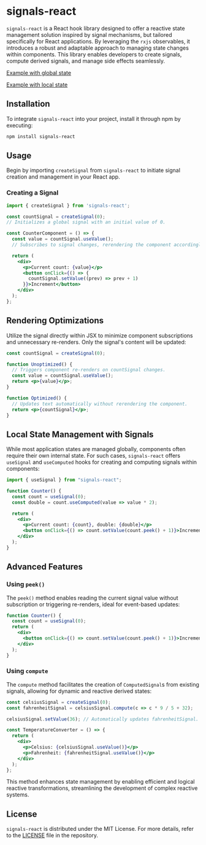 # signals-react

`signals-react` is a React hook library designed to offer a reactive state management solution inspired by signal mechanisms, but tailored specifically for React applications. By leveraging the `rxjs` observables, it introduces a robust and adaptable approach to managing state changes within components. This library enables developers to create signals, compute derived signals, and manage side effects seamlessly.

[Example with global state](https://codesandbox.io/p/devbox/vite-react-ts-forked-sd6llg?workspaceId=b9e29851-b599-40e9-b8df-c7e54ea597e5&embed=1&file=%2Fsrc%2FApp.tsx&layout=%257B%2522sidebarPanel%2522%253A%2522EXPLORER%2522%252C%2522rootPanelGroup%2522%253A%257B%2522direction%2522%253A%2522horizontal%2522%252C%2522contentType%2522%253A%2522UNKNOWN%2522%252C%2522type%2522%253A%2522PANEL_GROUP%2522%252C%2522id%2522%253A%2522ROOT_LAYOUT%2522%252C%2522panels%2522%253A%255B%257B%2522type%2522%253A%2522PANEL_GROUP%2522%252C%2522contentType%2522%253A%2522UNKNOWN%2522%252C%2522direction%2522%253A%2522vertical%2522%252C%2522id%2522%253A%2522clsaen0v400073b6htgel6uus%2522%252C%2522sizes%2522%253A%255B70%252C30%255D%252C%2522panels%2522%253A%255B%257B%2522type%2522%253A%2522PANEL_GROUP%2522%252C%2522contentType%2522%253A%2522EDITOR%2522%252C%2522direction%2522%253A%2522horizontal%2522%252C%2522id%2522%253A%2522EDITOR%2522%252C%2522panels%2522%253A%255B%257B%2522type%2522%253A%2522PANEL%2522%252C%2522contentType%2522%253A%2522EDITOR%2522%252C%2522id%2522%253A%2522clsaen0v400023b6hni3s0qwn%2522%257D%255D%257D%252C%257B%2522type%2522%253A%2522PANEL_GROUP%2522%252C%2522contentType%2522%253A%2522SHELLS%2522%252C%2522direction%2522%253A%2522horizontal%2522%252C%2522id%2522%253A%2522SHELLS%2522%252C%2522panels%2522%253A%255B%257B%2522type%2522%253A%2522PANEL%2522%252C%2522contentType%2522%253A%2522SHELLS%2522%252C%2522id%2522%253A%2522clsaen0v400043b6h83tq7hhe%2522%257D%255D%252C%2522sizes%2522%253A%255B100%255D%257D%255D%257D%252C%257B%2522type%2522%253A%2522PANEL_GROUP%2522%252C%2522contentType%2522%253A%2522DEVTOOLS%2522%252C%2522direction%2522%253A%2522vertical%2522%252C%2522id%2522%253A%2522DEVTOOLS%2522%252C%2522panels%2522%253A%255B%257B%2522type%2522%253A%2522PANEL%2522%252C%2522contentType%2522%253A%2522DEVTOOLS%2522%252C%2522id%2522%253A%2522clsaen0v400063b6h31mb14hk%2522%257D%255D%252C%2522sizes%2522%253A%255B100%255D%257D%255D%252C%2522sizes%2522%253A%255B50%252C50%255D%257D%252C%2522tabbedPanels%2522%253A%257B%2522clsaen0v400023b6hni3s0qwn%2522%253A%257B%2522tabs%2522%253A%255B%257B%2522id%2522%253A%2522clsaen0v300013b6heg8y2xzp%2522%252C%2522mode%2522%253A%2522permanent%2522%252C%2522type%2522%253A%2522FILE%2522%252C%2522filepath%2522%253A%2522%252F_gitignore%2522%252C%2522state%2522%253A%2522IDLE%2522%257D%255D%252C%2522id%2522%253A%2522clsaen0v400023b6hni3s0qwn%2522%252C%2522activeTabId%2522%253A%2522clsaen0v300013b6heg8y2xzp%2522%257D%252C%2522clsaen0v400063b6h31mb14hk%2522%253A%257B%2522tabs%2522%253A%255B%257B%2522id%2522%253A%2522clsaen0v400053b6h5u8ckbbs%2522%252C%2522mode%2522%253A%2522permanent%2522%252C%2522type%2522%253A%2522TASK_PORT%2522%252C%2522taskId%2522%253A%2522dev%2522%252C%2522port%2522%253A3000%252C%2522path%2522%253A%2522%2522%257D%255D%252C%2522id%2522%253A%2522clsaen0v400063b6h31mb14hk%2522%252C%2522activeTabId%2522%253A%2522clsaen0v400053b6h5u8ckbbs%2522%257D%252C%2522clsaen0v400043b6h83tq7hhe%2522%253A%257B%2522id%2522%253A%2522clsaen0v400043b6h83tq7hhe%2522%252C%2522tabs%2522%253A%255B%257B%2522id%2522%253A%2522clsaen0v400033b6hqk1zay23%2522%252C%2522mode%2522%253A%2522permanent%2522%252C%2522type%2522%253A%2522TASK_LOG%2522%252C%2522taskId%2522%253A%2522dev%2522%257D%255D%252C%2522activeTabId%2522%253A%2522clsaen0v400033b6hqk1zay23%2522%257D%257D%252C%2522showDevtools%2522%253Atrue%252C%2522showShells%2522%253Atrue%252C%2522showSidebar%2522%253Atrue%252C%2522sidebarPanelSize%2522%253A15%257D)

[Example with local state](https://codesandbox.io/p/devbox/not-signal-example-forked-qgzj5f?layout=%257B%2522sidebarPanel%2522%253A%2522EXPLORER%2522%252C%2522rootPanelGroup%2522%253A%257B%2522direction%2522%253A%2522horizontal%2522%252C%2522contentType%2522%253A%2522UNKNOWN%2522%252C%2522type%2522%253A%2522PANEL_GROUP%2522%252C%2522id%2522%253A%2522ROOT_LAYOUT%2522%252C%2522panels%2522%253A%255B%257B%2522type%2522%253A%2522PANEL_GROUP%2522%252C%2522contentType%2522%253A%2522UNKNOWN%2522%252C%2522direction%2522%253A%2522vertical%2522%252C%2522id%2522%253A%2522clsaen0v400073b6htgel6uus%2522%252C%2522sizes%2522%253A%255B70%252C30%255D%252C%2522panels%2522%253A%255B%257B%2522type%2522%253A%2522PANEL_GROUP%2522%252C%2522contentType%2522%253A%2522EDITOR%2522%252C%2522direction%2522%253A%2522horizontal%2522%252C%2522id%2522%253A%2522EDITOR%2522%252C%2522panels%2522%253A%255B%257B%2522type%2522%253A%2522PANEL%2522%252C%2522contentType%2522%253A%2522EDITOR%2522%252C%2522id%2522%253A%2522clsaen0v400023b6hni3s0qwn%2522%257D%255D%257D%252C%257B%2522type%2522%253A%2522PANEL_GROUP%2522%252C%2522contentType%2522%253A%2522SHELLS%2522%252C%2522direction%2522%253A%2522horizontal%2522%252C%2522id%2522%253A%2522SHELLS%2522%252C%2522panels%2522%253A%255B%257B%2522type%2522%253A%2522PANEL%2522%252C%2522contentType%2522%253A%2522SHELLS%2522%252C%2522id%2522%253A%2522clsaen0v400043b6h83tq7hhe%2522%257D%255D%252C%2522sizes%2522%253A%255B100%255D%257D%255D%257D%252C%257B%2522type%2522%253A%2522PANEL_GROUP%2522%252C%2522contentType%2522%253A%2522DEVTOOLS%2522%252C%2522direction%2522%253A%2522vertical%2522%252C%2522id%2522%253A%2522DEVTOOLS%2522%252C%2522panels%2522%253A%255B%257B%2522type%2522%253A%2522PANEL%2522%252C%2522contentType%2522%253A%2522DEVTOOLS%2522%252C%2522id%2522%253A%2522clsaen0v400063b6h31mb14hk%2522%257D%255D%252C%2522sizes%2522%253A%255B100%255D%257D%255D%252C%2522sizes%2522%253A%255B50%252C50%255D%257D%252C%2522tabbedPanels%2522%253A%257B%2522clsaen0v400023b6hni3s0qwn%2522%253A%257B%2522tabs%2522%253A%255B%257B%2522id%2522%253A%2522clsaen0v300013b6heg8y2xzp%2522%252C%2522mode%2522%253A%2522permanent%2522%252C%2522type%2522%253A%2522FILE%2522%252C%2522filepath%2522%253A%2522%252F_gitignore%2522%252C%2522state%2522%253A%2522IDLE%2522%257D%255D%252C%2522id%2522%253A%2522clsaen0v400023b6hni3s0qwn%2522%252C%2522activeTabId%2522%253A%2522clsaen0v300013b6heg8y2xzp%2522%257D%252C%2522clsaen0v400063b6h31mb14hk%2522%253A%257B%2522tabs%2522%253A%255B%257B%2522id%2522%253A%2522clsaen0v400053b6h5u8ckbbs%2522%252C%2522mode%2522%253A%2522permanent%2522%252C%2522type%2522%253A%2522TASK_PORT%2522%252C%2522taskId%2522%253A%2522dev%2522%252C%2522port%2522%253A3000%252C%2522path%2522%253A%2522%2522%257D%255D%252C%2522id%2522%253A%2522clsaen0v400063b6h31mb14hk%2522%252C%2522activeTabId%2522%253A%2522clsaen0v400053b6h5u8ckbbs%2522%257D%252C%2522clsaen0v400043b6h83tq7hhe%2522%253A%257B%2522id%2522%253A%2522clsaen0v400043b6h83tq7hhe%2522%252C%2522tabs%2522%253A%255B%257B%2522id%2522%253A%2522clsaen0v400033b6hqk1zay23%2522%252C%2522mode%2522%253A%2522permanent%2522%252C%2522type%2522%253A%2522TASK_LOG%2522%252C%2522taskId%2522%253A%2522dev%2522%257D%255D%252C%2522activeTabId%2522%253A%2522clsaen0v400033b6hqk1zay23%2522%257D%257D%252C%2522showDevtools%2522%253Atrue%252C%2522showShells%2522%253Atrue%252C%2522showSidebar%2522%253Atrue%252C%2522sidebarPanelSize%2522%253A15%257D)

## Installation

To integrate `signals-react` into your project, install it through npm by executing:

```bash
npm install signals-react
```

## Usage

Begin by importing `createSignal` from `signals-react` to initiate signal creation and management in your React app.

### Creating a Signal

```jsx
import { createSignal } from 'signals-react';

const countSignal = createSignal(0); 
// Initializes a global signal with an initial value of 0.

const CounterComponent = () => {
  const value = countSignal.useValue(); 
  // Subscribes to signal changes, rerendering the component accordingly.

  return (
    <div>
      <p>Current count: {value}</p>
      <button onClick={() => {
        countSignal.setValue((prev) => prev + 1)
      }}>Increment</button>
    </div>
  );
};
```

## Rendering Optimizations

Utilize the signal directly within JSX to minimize component subscriptions and unnecessary re-renders. Only the signal's content will be updated:

```jsx
const countSignal = createSignal(0);

function Unoptimized() {
  // Triggers component re-renders on countSignal changes.
  const value = countSignal.useValue();
  return <p>{value}</p>;
}

function Optimized() {
  // Updates text automatically without rerendering the component.
  return <p>{countSignal}</p>;
}
```

## Local State Management with Signals

While most application states are managed globally, components often require their own internal state. For such cases, `signals-react` offers `useSignal` and `useComputed` hooks for creating and computing signals within components:

```jsx
import { useSignal } from "signals-react";

function Counter() {
  const count = useSignal(0);
  const double = count.useComputed(value => value * 2);

  return (
    <div>
      <p>Current count: {count}, double: {double}</p>
      <button onClick={() => count.setValue(count.peek() + 1)}>Increment</button>
    </div>
  );
}
```

## Advanced Features

### Using `peek()`

The `peek()` method enables reading the current signal value without subscription or triggering re-renders, ideal for event-based updates:

```jsx
function Counter() {
  const count = useSignal(0);
  return (
    <div>
      <button onClick={() => count.setValue(count.peek() + 1)}>Increment</button>
    </div>
  );
}
```

### Using `compute`

The `compute` method facilitates the creation of `ComputedSignal`s from existing signals, allowing for dynamic and reactive derived states:

```jsx
const celsiusSignal = createSignal(0);
const fahrenheitSignal = celsiusSignal.compute(c => c * 9 / 5 + 32);

celsiusSignal.setValue(36); // Automatically updates fahrenheitSignal.

const TemperatureConverter = () => {
  return (
    <div>
      <p>Celsius: {celsiusSignal.useValue()}</p>
      <p>Fahrenheit: {fahrenheitSignal.useValue()}</p>
    </div>
  );
};
```

This method enhances state management by enabling efficient and logical reactive transformations, streamlining the development of complex reactive systems.

## License

`signals-react` is distributed under the MIT License. For more details, refer to the [LICENSE](https://github.com/taylor-ben/not-signal/blob/main/LICENSE) file in the repository.

